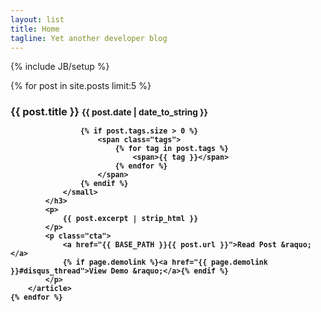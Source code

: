 ```yaml
---
layout: list
title: Home
tagline: Yet another developer blog
---
```

{% include JB/setup %}

<div>
    {% for post in site.posts limit:5 %}
        <article class="post teaser">
            <h3 class="title">
                {{ post.title }}
                <small>
                    {{ post.date | date_to_string }}

                    {% if post.tags.size > 0 %}
                        <span class="tags">
                            {% for tag in post.tags %}
                                <span>{{ tag }}</span>
                            {% endfor %}
                        </span>
                    {% endif %}
                </small>
            </h3>
            <p>
                {{ post.excerpt | strip_html }}
            </p>
            <p class="cta">
                <a href="{{ BASE_PATH }}{{ post.url }}">Read Post &raquo;</a>
                {% if page.demolink %}<a href="{{ page.demolink }}#disqus_thread">View Demo &raquo;</a>{% endif %}
            </p>
        </article>
    {% endfor %}
</div>
